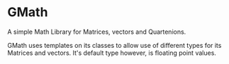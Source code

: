 # GMath
A simple Math Library for Matrices, vectors and Quartenions.

GMath uses templates on its classes to allow use of different types for its Matrices and vectors.
It's default type however, is floating point values.
